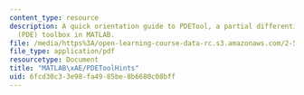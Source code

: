 ```yaml
---
content_type: resource
description: A quick orientation guide to PDETool, a partial differential-equation
  (PDE) toolbox in MATLAB.
file: /media/https%3A/open-learning-course-data-rc.s3.amazonaws.com/2-51-intermediate-heat-and-mass-transfer-fall-2008/6fcd30c33e98fa4985be8b6680c08bff_matlab.pdf
file_type: application/pdf
resourcetype: Document
title: "MATLAB\xAE/PDEToolHints"
uid: 6fcd30c3-3e98-fa49-85be-8b6680c08bff
---
```

